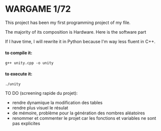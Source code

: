 # WARGAME 1/72

This project has been my first programming project of my file. 

The majority of its composition is Hardware. Here is the software part

If I have time, I will rewrite it in Python because I'm way less fluent in C++.

#### to compile it:

```
g++ unity.cpp -o unity
```
#### to execute it:
```
./unity
```

TO DO (screening rapide du projet):
* rendre dynamique la modification des tables
* rendre plus visuel le résulat
* de mémoire, problème pour la génération des nombres aléatoires
* renommer et commenter le projet car les fonctions et variables ne sont pas explicites
